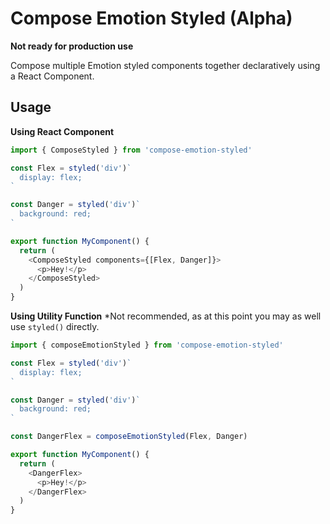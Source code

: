 # Compose Emotion Styled (Alpha)

__Not ready for production use__

Compose multiple Emotion styled components together declaratively using a React Component.

## Usage

__Using React Component__

```js
import { ComposeStyled } from 'compose-emotion-styled'

const Flex = styled('div')`
  display: flex;
`

const Danger = styled('div')`
  background: red;
`

export function MyComponent() {
  return (
    <ComposeStyled components={[Flex, Danger]}>
      <p>Hey!</p>
    </ComposeStyled>
  )
}
```

__Using Utility Function__ *Not recommended, as at this point you may as well use `styled()` directly.

```js
import { composeEmotionStyled } from 'compose-emotion-styled'

const Flex = styled('div')`
  display: flex;
`

const Danger = styled('div')`
  background: red;
`

const DangerFlex = composeEmotionStyled(Flex, Danger)

export function MyComponent() {
  return (
    <DangerFlex>
      <p>Hey!</p>
    </DangerFlex>
  )
}
```
